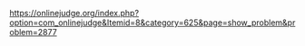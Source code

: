 https://onlinejudge.org/index.php?option=com_onlinejudge&Itemid=8&category=625&page=show_problem&problem=2877
